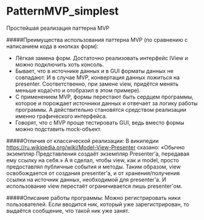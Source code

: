 # PatternMVP_simplest
Простейшая реализация паттерна MVP

#####Преимущества использования паттерна MVP (по сравнению с написанием кода в кнопках форм):
* Лёгкая замена форм. Достаточно реализовать интерфейс IView и можно подключить хоть консоль.
* Бывает, что в источнике данных и в GUI форматы данных не совпадают. И в случае MVP, конвертация данных ложиться на presenter. Соответственно, при замене view, придётся менять меньше кода(что и отобразил в этом примере).
* C применением MVP, формы перестают быть сердцем программы, которое и порождает источники данных и отвечает за логику работы программы. А действительно становятся средством реализации именно графического интерфейса.
* Говорят, что с MVP проще тестировать GUI, ведь вместо формы можно подставить mock-объект.

#####Отличия от классической реализации:
В википедии https://ru.wikipedia.org/wiki/Model-View-Presenter сказано:
«Обычно экземпляр Представления создаёт экземпляр Presenterʼа, передавая ему ссылку на себя.»
А я сделал, чтобы view, как и model, просто предоставлял публичные события и методы. Таким образом, view освобождается от создания presenter'a, и от хранения/получения ссылки на источник данных, необходимой для presenter'а. И использование view перестаёт ограничивается лишь presenter'ом.

#####Описание работы программы:
Можно регистрировать ники пользователей.
Если вводится ник, который уже зарегистрирован, то выдаётся сообщение, что такой ник уже занят.
